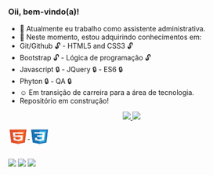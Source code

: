 ### Oii, bem-vindo(a)!

- 🔭 Atualmente eu trabalho como assistente administrativa.
- 🌱 Neste momento, estou adquirindo conhecimentos em:
- Git/Github 🔓    - HTML5 and CSS3 🔓
- Bootstrap 🔓     - Lógica de programação 🔓
- Javascript 🔒    - JQuery 🔒    - ES6 🔒           
- Phyton 🔒    - QA 🔒
- ☺️ Em transição de carreira para a área de tecnologia.
- Repositório em construção!

<div align="center">
  <a href="https://github.com/RPASevero">
  <img height="150em" src="https://github-readme-stats.vercel.app/api?username=RPASevero&show_icons=true&theme=dracula&include_all_commits=true&count_private=true"/>
  <img height="150em" src="https://github-readme-stats.vercel.app/api/top-langs/?username=RPASevero&layout=compact&langs_count=7&theme=dracula"/>
</div>
  
  <div style="display: inline_block"><br>
    <img align="center" height="30" width="40" src="https://raw.githubusercontent.com/devicons/devicon/master/icons/html5/html5-original.svg">
    <img align="center" height="30" width="40" src="https://raw.githubusercontent.com/devicons/devicon/master/icons/css3/css3-original.svg">
  </div>
  
  ##
  
  <div> 
    <a href="https://instagram.com/re.pessoa" target="_blank"><img src="https://img.shields.io/badge/-Instagram-%23E4405F?style=for-the-badge&logo=instagram&logoColor=white" target="_blank"></a>
    <a href = "mailto:regianepessoarh@gmail.com"><img src="https://img.shields.io/badge/-Gmail-%23333?style=for-the-badge&logo=gmail&logoColor=white" target="_blank"></a>
    <a href="https://www.linkedin.com/in/regiane-pessoa-7bb947216/" target="_blank"><img src="https://img.shields.io/badge/-LinkedIn-%230077B5?style=for-the-badge&logo=linkedin&logoColor=white" target="_blank"></a> 
  </div>
